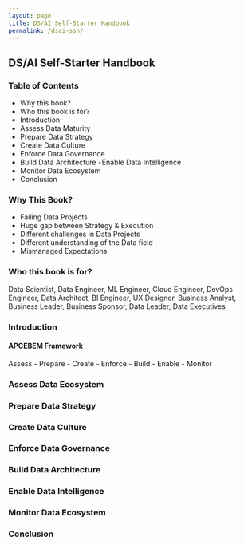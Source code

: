 ```yaml
---
layout: page
title: DS/AI Self-Starter Handbook
permalink: /dsai-ssh/
---
```


## DS/AI Self-Starter Handbook

### Table of Contents
 - Why this book?
 - Who this book is for?
 - Introduction
 - Assess Data Maturity
 - Prepare Data Strategy
 - Create Data Culture
 - Enforce Data Governance
 - Build Data Architecture 
 - Enable Data Intelligence
 - Monitor Data Ecosystem
 - Conclusion

### Why This Book?
 - Failing Data Projects
 - Huge gap between Strategy & Execution
 - Different challenges in Data Projects
 - Different understanding of the Data field
 - Mismanaged Expectations
 
 
### Who this book is for?
Data Scientist, Data Engineer, ML Engineer, Cloud Engineer, DevOps Engineer, Data Architect, BI Engineer, UX Designer, Business Analyst, Business Leader, Business Sponsor, Data Leader, Data Executives

### Introduction

#### APCEBEM Framework
Assess - Prepare - Create - Enforce - Build - Enable - Monitor

### Assess Data Ecosystem

### Prepare Data Strategy

### Create Data Culture

### Enforce Data Governance

### Build Data Architecture

### Enable Data Intelligence 

### Monitor Data Ecosystem

### Conclusion

